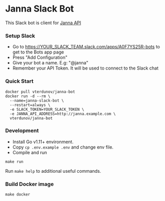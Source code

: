 # Janna Slack Bot

This Slack bot is client for [Janna API](https://github.com/vterdunov/janna)

### Setup Slack
- Go to https://YOUR_SLACK_TEAM.slack.com/apps/A0F7YS25R-bots to get to the Bots app page
- Press "Add Configuration"
- Give your bot a name. E.g: "@janna"
- Remember your API Token. It will be used to connect to the Slack chat

### Quick Start
```
docker pull vterdunov/janna-bot
docker run -d --rm \
  --name=janna-slack-bot \
  --restart=always \
  -e SLACK_TOKEN=YOUR_SLACK_TOKEN \
  -e JANNA_API_ADDRESS=http://janna.example.com \
  vterdunov/janna-bot
```

### Development
- Install Go v1.11+ environment.
- Copy `cp .env.example .env` and change env file.
- Compile and run
```
make run
```

Run `make help` to additional useful commands.

### Build Docker image
```
make docker
```
